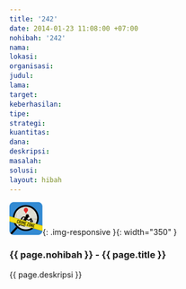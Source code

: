 ```yaml
---
title: '242'
date: 2014-01-23 11:08:00 +07:00
nohibah: '242'
nama:
lokasi:
organisasi:
judul:
lama:
target:
keberhasilan:
tipe:
strategi:
kuantitas:
dana:
deskripsi:
masalah:
solusi:
layout: hibah
---
```


![242](/static/img/hibahcms/242.png){: .img-responsive }{: width="350" }

### {{ page.nohibah }} - {{ page.title }}

{{ page.deskripsi }}
